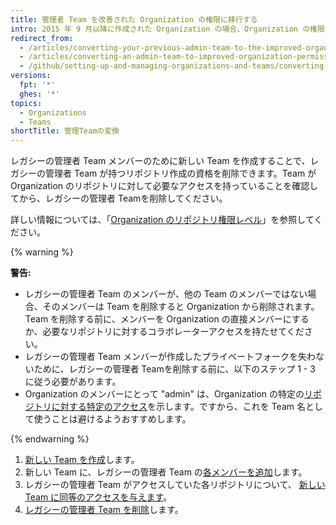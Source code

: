 ```yaml
---
title: 管理者 Team を改善された Organization の権限に移行する
intro: 2015 年 9 月以降に作成された Organization の場合、Organization の権限モデルはデフォルトで改善されています。 2015 年 9 月より前に作成された Organization は、古いオーナーおよび管理者 Team から、改善された権限モデルに移行する必要があるかもしれません。 レガシーの管理者 Team は、改善された Organization 権限モデルに移行するまで、リポジトリの作成資格を自動的に維持します。
redirect_from:
  - /articles/converting-your-previous-admin-team-to-the-improved-organization-permissions/
  - /articles/converting-an-admin-team-to-improved-organization-permissions
  - /github/setting-up-and-managing-organizations-and-teams/converting-an-admin-team-to-improved-organization-permissions
versions:
  fpt: '*'
  ghes: '*'
topics:
  - Organizations
  - Teams
shortTitle: 管理Teamの変換
---
```


レガシーの管理者 Team メンバーのために新しい Team を作成することで、レガシーの管理者 Team が持つリポジトリ作成の資格を削除できます。Team が Organization のリポジトリに対して必要なアクセスを持っていることを確認してから、レガシーの管理者 Teamを削除してください。

詳しい情報については、「[Organization のリポジトリ権限レベル](/articles/repository-permission-levels-for-an-organization)」を参照してください。

{% warning %}

**警告:**
- レガシーの管理者 Team のメンバーが、他の Team のメンバーではない場合、そのメンバーは Team を削除すると Organization から削除されます。 Team を削除する前に、メンバーを Organization の直接メンバーにするか、必要なリポジトリに対するコラボレーターアクセスを持たせてください。
- レガシーの管理者 Team メンバーが作成したプライベートフォークを失わないために、レガシーの管理者 Teamを削除する前に、以下のステップ 1 - 3 に従う必要があります。
- Organization のメンバーにとって "admin" は、Organization の特定の[リポジトリに対する特定のアクセス](/articles/repository-permission-levels-for-an-organization)を示します。ですから、これを Team 名として使うことは避けるようおすすめします。

{% endwarning %}

1. [新しい Team を作成](/articles/creating-a-team)します。
2. 新しい Team に、レガシーの管理者 Team の[各メンバーを追加](/articles/adding-organization-members-to-a-team)します。
3. レガシーの管理者 Team がアクセスしていた各リポジトリについて、 [新しい Team に同等のアクセスを与えます](/articles/managing-team-access-to-an-organization-repository)。
4. [レガシーの管理者 Team を削除](/articles/deleting-a-team)します。

